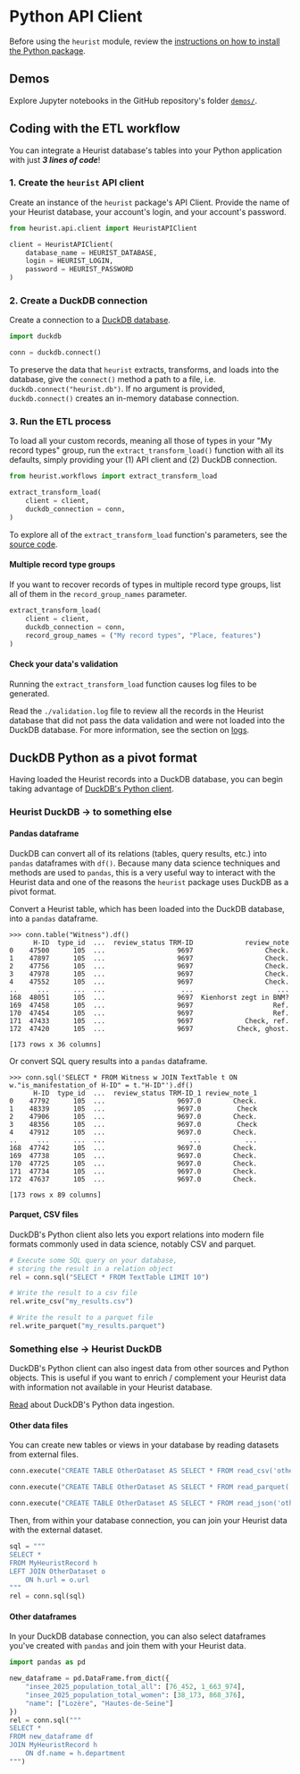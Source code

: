 # Python API Client

Before using the `heurist` module, review the [instructions on how to install the Python package](./index.md#installation).

## Demos

Explore Jupyter notebooks in the GitHub repository's folder [`demos/`](https://github.com/LostMa-ERC/heurist-etl-pipeline/tree/main/demos).

## Coding with the ETL workflow

You can integrate a Heurist database's tables into your Python application with just **_3 lines of code_**!

### 1. Create the `heurist` API client

Create an instance of the `heurist` package's API Client. Provide the name of your Heurist database, your account's login, and your account's password.

```python
from heurist.api.client import HeuristAPIClient

client = HeuristAPIClient(
    database_name = HEURIST_DATABASE,
    login = HEURIST_LOGIN,
    password = HEURIST_PASSWORD
)
```

### 2. Create a DuckDB connection

Create a connection to a [DuckDB database](https://duckdb.org/docs/stable/clients/python/overview.html).

```python
import duckdb

conn = duckdb.connect()
```

To preserve the data that `heurist` extracts, transforms, and loads into the database, give the `connect()` method a path to a file, i.e. `duckdb.connect("heurist.db")`. If no argument is provided, `duckdb.connect()` creates an in-memory database connection.

### 3. Run the ETL process

To load all your custom records, meaning all those of types in your "My record types" group, run the `extract_transform_load()` function with all its defaults, simply providing your (1) API client and (2) DuckDB connection.

```python
from heurist.workflows import extract_transform_load

extract_transform_load(
    client = client,
    duckdb_connection = conn,
)
```

To explore all of the `extract_transform_load` function's parameters, see the [source code](../reference/workflows/etl.md).

#### Multiple record type groups

If you want to recover records of types in multiple record type groups, list all of them in the `record_group_names` parameter.

```python
extract_transform_load(
    client = client,
    duckdb_connection = conn,
    record_group_names = ("My record types", "Place, features")
)
```

#### Check your data's validation

Running the `extract_transform_load` function causes log files to be generated.

Read the `./validation.log` file to review all the records in the Heurist database that did not pass the data validation and were not loaded into the DuckDB database. For more information, see the section on [logs](./download/logs.md).

## DuckDB Python as a pivot format

Having loaded the Heurist records into a DuckDB database, you can begin taking advantage of [DuckDB's Python client](https://duckdb.org/docs/stable/clients/python/overview.html).

### Heurist DuckDB -> to something else

#### Pandas dataframe

DuckDB can convert all of its relations (tables, query results, etc.) into `pandas` dataframes with `df()`. Because many data science techniques and methods are used to `pandas`, this is a very useful way to interact with the Heurist data and one of the reasons the `heurist` package uses DuckDB as a pivot format.

Convert a Heurist table, which has been loaded into the DuckDB database, into a `pandas` dataframe.

```console
>>> conn.table("Witness").df()
      H-ID  type_id  ...  review_status TRM-ID             review_note
0    47500      105  ...                  9697                  Check.
1    47897      105  ...                  9697                  Check.
2    47756      105  ...                  9697                  Check.
3    47978      105  ...                  9697                  Check.
4    47552      105  ...                  9697                  Check.
..     ...      ...  ...                   ...                     ...
168  48051      105  ...                  9697  Kienhorst zegt in BNM?
169  47458      105  ...                  9697                    Ref.
170  47454      105  ...                  9697                    Ref.
171  47433      105  ...                  9697             Check, ref.
172  47420      105  ...                  9697           Check, ghost.

[173 rows x 36 columns]
```

Or convert SQL query results into a `pandas` dataframe.

```console
>>> conn.sql('SELECT * FROM Witness w JOIN TextTable t ON w."is_manifestation_of H-ID" = t."H-ID"').df()
      H-ID  type_id  ...  review_status TRM-ID_1 review_note_1
0    47792      105  ...                  9697.0        Check.
1    48339      105  ...                  9697.0         Check
2    47906      105  ...                  9697.0        Check.
3    48356      105  ...                  9697.0         Check
4    47912      105  ...                  9697.0        Check.
..     ...      ...  ...                     ...           ...
168  47742      105  ...                  9697.0        Check.
169  47738      105  ...                  9697.0        Check.
170  47725      105  ...                  9697.0        Check.
171  47734      105  ...                  9697.0        Check.
172  47637      105  ...                  9697.0        Check.

[173 rows x 89 columns]
```

#### Parquet, CSV files

DuckDB's Python client also lets you export relations into modern file formats commonly used in data science, notably CSV and parquet.

```python
# Execute some SQL query on your database,
# storing the result in a relation object
rel = conn.sql("SELECT * FROM TextTable LIMIT 10")

# Write the result to a csv file
rel.write_csv("my_results.csv")

# Write the result to a parquet file
rel.write_parquet("my_results.parquet")
```

### Something else -> Heurist DuckDB

DuckDB's Python client can also ingest data from other sources and Python objects. This is useful if you want to enrich / complement your Heurist data with information not available in your Heurist database.

[Read](https://duckdb.org/docs/stable/clients/python/data_ingestion) about DuckDB's Python data ingestion.

#### Other data files

You can create new tables or views in your database by reading datasets from external files.

```python
conn.execute("CREATE TABLE OtherDataset AS SELECT * FROM read_csv('other_dataset.csv')")
```

```python
conn.execute("CREATE TABLE OtherDataset AS SELECT * FROM read_parquet('other_dataset.parquet')")
```

```python
conn.execute("CREATE TABLE OtherDataset AS SELECT * FROM read_json('other_dataset.json')")
```

Then, from within your database connection, you can join your Heurist data with the external dataset.

```python
sql = """
SELECT *
FROM MyHeuristRecord h
LEFT JOIN OtherDataset o
    ON h.url = o.url
"""
rel = conn.sql(sql)
```

#### Other dataframes

In your DuckDB database connection, you can also select dataframes you've created with `pandas` and join them with your Heurist data.

```python
import pandas as pd

new_dataframe = pd.DataFrame.from_dict({
    "insee_2025_population_total_all": [76_452, 1_663_974],
    "insee_2025_population_total_women": [38_173, 868_376],
    "name": ["Lozère", "Hautes-de-Seine"]
})
rel = conn.sql("""
SELECT *
FROM new_dataframe df
JOIN MyHeuristRecord h
    ON df.name = h.department
""")
```
